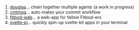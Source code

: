 1. [douglas](https://oldmill1.github.io/douglas/)... chain together multiple agents (a work in progress)
2. [cmtmsg](https://oldmill1.github.io/cmtmsg/)... auto-mates your commit workflow
3. [fitbod-web](https://oldmill1.github.io/fitbod-web/)... a web-app for fellow Fitbod-ers
4. [svelte-pi](https://oldmill1.github.io/svelte-pi/)... quickly spin-up svelte-kit apps in your terminal


